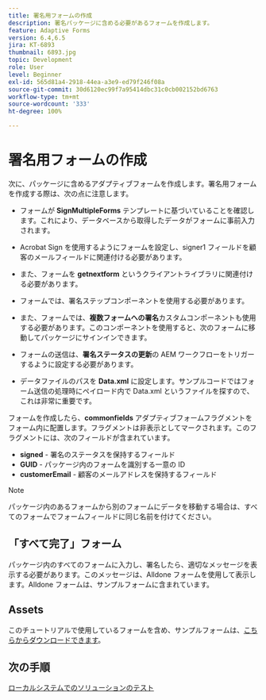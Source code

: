 ```yaml
---
title: 署名用フォームの作成
description: 署名パッケージに含める必要があるフォームを作成します。
feature: Adaptive Forms
version: 6.4,6.5
jira: KT-6893
thumbnail: 6893.jpg
topic: Development
role: User
level: Beginner
exl-id: 565d81a4-2918-44ea-a3e9-ed79f246f08a
source-git-commit: 30d6120ec99f7a95414dbc31c0cb002152bd6763
workflow-type: tm+mt
source-wordcount: '333'
ht-degree: 100%

---
```


# 署名用フォームの作成

次に、パッケージに含めるアダプティブフォームを作成します。署名用フォームを作成する際は、次の点に注意します。

* フォームが **SignMultipleForms** テンプレートに基づいていることを確認します。これにより、データベースから取得したデータがフォームに事前入力されます。

* Acrobat Sign を使用するようにフォームを設定し、signer1 フィールドを顧客のメールフィールドに関連付ける必要があります。
* また、フォームを **getnextform** というクライアントライブラリに関連付ける必要があります。
* フォームでは、署名ステップコンポーネントを使用する必要があります。
* また、フォームでは、**複数フォームへの署名**&#x200B;カスタムコンポーネントも使用する必要があります。このコンポーネントを使用すると、次のフォームに移動してパッケージにサインインできます。
* フォームの送信は、**署名ステータスの更新**&#x200B;の AEM ワークフローをトリガーするように設定する必要があります。
* データファイルのパスを **Data.xml** に設定します。サンプルコードではフォーム送信の処理時にペイロード内で Data.xml というファイルを探すので、これは非常に重要です。

フォームを作成したら、**commonfields** アダプティブフォームフラグメントをフォーム内に配置します。フラグメントは非表示としてマークされます。このフラグメントには、次のフィールドが含まれています。

* **signed** - 署名のステータスを保持するフィールド
* **GUID** - パッケージ内のフォームを識別する一意の ID
* **customerEmail** - 顧客のメールアドレスを保持するフィールド



>[!NOTE]
>パッケージ内のあるフォームから別のフォームにデータを移動する場合は、すべてのフォームでフォームフィールドに同じ名前を付けてください。

## 「すべて完了」フォーム

パッケージ内のすべてのフォームに入力し、署名したら、適切なメッセージを表示する必要があります。このメッセージは、Alldone フォームを使用して表示します。Alldone フォームは、サンプルフォームに含まれています。

## Assets

このチュートリアルで使用しているフォームを含め、サンプルフォームは、[こちらからダウンロードできます](assets/forms-for-signing.zip)。

## 次の手順

[ローカルシステムでのソリューションのテスト](./testing-and-trouble-shooting.md)
